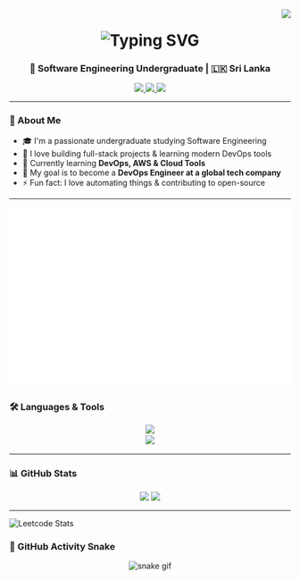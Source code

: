 <img align="right" src="https://visitor-badge.laobi.icu/badge?page_id=kishginthjaffna.kishginthjaffna" />
<h1 align="center">
  <img src="https://readme-typing-svg.herokuapp.com/?font=Righteous&size=35&center=true&vCenter=true&width=500&height=70&duration=4000&lines=Hi+There!+👋;+I'm+Kishgi!;" alt="Typing SVG" />
</h1>
<h3 align="center">🚀 Software Engineering Undergraduate | 🇱🇰 Sri Lanka</h3>
<div align="center">
  <a href="mailto:kishgi1234@gmail.com">
    <img src="https://img.shields.io/badge/Gmail-333333?style=for-the-badge&logo=gmail&logoColor=red" />
  </a>
  <a href="https://www.linkedin.com/in/kishgi/" target="_blank">
    <img src="https://img.shields.io/badge/LinkedIn-0077B5?style=for-the-badge&logo=linkedin&logoColor=white" />
  </a>
  <a href="#" target="_blank">
    <img src="https://img.shields.io/badge/Portfolio-FF5722?style=for-the-badge&logo=google-chrome&logoColor=white" />
  </a>
</div>

---

### 🧠 About Me

- 🎓 I'm a passionate undergraduate studying Software Engineering  
- 🧰 I love building full-stack projects & learning modern DevOps tools  
- 🌱 Currently learning **DevOps, AWS & Cloud Tools**  
- 🎯 My goal is to become a **DevOps Engineer at a global tech company**  
- ⚡ Fun fact: I love automating things & contributing to open-source

---


![Metrics](/metrics.terminal.svg)

### 🛠️ Languages & Tools

<div align="center">
  <img src="https://skillicons.dev/icons?i=react,nextjs,express,nodejs,tailwind,html,css,js,ts,ansible,jenkins,aws" /><br>
  <img src="https://skillicons.dev/icons?i=python,c,java,mongodb,mysql,git,github,vscode,figma,docker,kubernetes" />
</div>

---

### 📊 GitHub Stats

<div align="center">
  <img src="https://github-readme-stats.vercel.app/api?username=kishgi&show_icons=true&theme=tokyonight" height="150"/>
  <img src="https://github-readme-stats.vercel.app/api/top-langs/?username=kishgi&layout=compact&theme=tokyonight" height="150"/>
</div>

---

![Leetcode Stats](https://leetcard.jacoblin.cool/kishgi?ext=activity)

### 🐍 GitHub Activity Snake

<div align="center">
  <img src="https://raw.githubusercontent.com/kishgi/kishgi/output/github-contribution-grid-snake.svg" alt="snake gif" />
</div>
